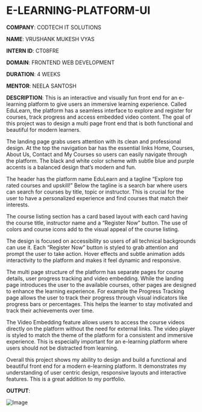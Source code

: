 # E-LEARNING-PLATFORM-UI

**COMPANY**: CODTECH IT SOLUTIONS

**NAME**: VRUSHANK MUKESH VYAS

**INTERN ID**: CT08FRE

**DOMAIN**: FRONTEND WEB DEVELOPMENT

**DURATION**: 4 WEEKS

**MENTOR**: NEELA SANTOSH

**DESCRIPTION**: This is an interactive and visually fun front end for an e-learning platform to give users an immersive learning experience. Called EduLearn, the platform has a seamless interface to explore and register for courses, track progress and access embedded video content. The goal of this project was to design a multi page front end that is both functional and beautiful for modern learners.

The landing page grabs users attention with its clean and professional design. At the top the navigation bar has the essential links Home, Courses, About Us, Contact and My Courses so users can easily navigate through the platform. The black and white color scheme with subtle blue and purple accents is a balanced design that’s modern and fun.

The header has the platform name EduLearn and a tagline “Explore top rated courses and upskill!” Below the tagline is a search bar where users can search for courses by title, topic or instructor. This is crucial for the user to have a personalized experience and find courses that match their interests.

The course listing section has a card based layout with each card having the course title, instructor name and a “Register Now” button. The use of colors and course icons add to the visual appeal of the course listing.

The design is focused on accessibility so users of all technical backgrounds can use it. Each “Register Now” button is styled to grab attention and prompt the user to take action. Hover effects and subtle animation adds interactivity to the platform and makes it feel dynamic and responsive.

The multi page structure of the platform has separate pages for course details, user progress tracking and video embedding. While the landing page introduces the user to the available courses, other pages are designed to enhance the learning experience. For example the Progress Tracking page allows the user to track their progress through visual indicators like progress bars or percentages. This helps the learner to stay motivated and track their achievements over time.

The Video Embedding feature allows users to access the course videos directly on the platform without the need for external links. The video player is styled to match the theme of the platform for a consistent and immersive experience. This is especially important for an e-learning platform where users should not be distracted from learning.

Overall this project shows my ability to design and build a functional and beautiful front end for a modern e-learning platform. It demonstrates my understanding of user centric design, responsive layouts and interactive features. This is a great addition to my portfolio.

**OUTPUT**:

![Image](https://github.com/user-attachments/assets/0c9f32f2-ff06-46a2-a5ec-484e1bebd7fd)
